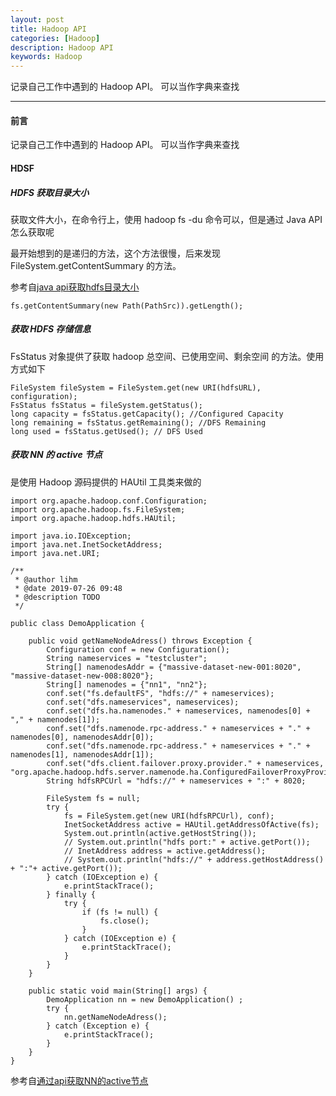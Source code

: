 ```yaml
---
layout: post
title: Hadoop API
categories: [Hadoop]
description: Hadoop API
keywords: Hadoop
---
```


记录自己工作中遇到的 Hadoop API。 可以当作字典来查找

---

#### 前言

记录自己工作中遇到的 Hadoop API。 可以当作字典来查找

#### HDSF

##### HDFS 获取目录大小

获取文件大小，在命令行上，使用 hadoop fs -du 命令可以，但是通过 Java API 怎么获取呢

最开始想到的是递归的方法，这个方法很慢，后来发现 FileSystem.getContentSummary 的方法。

参考自[java api获取hdfs目录大小](https://superlxw1234.iteye.com/blog/1514586)

``` 
fs.getContentSummary(new Path(PathSrc)).getLength();
```

##### 获取 HDFS 存储信息

FsStatus 对象提供了获取 hadoop 总空间、已使用空间、剩余空间 的方法。使用方式如下

``` 
FileSystem fileSystem = FileSystem.get(new URI(hdfsURL), configuration);
FsStatus fsStatus = fileSystem.getStatus();
long capacity = fsStatus.getCapacity(); //Configured Capacity
long remaining = fsStatus.getRemaining(); //DFS Remaining
long used = fsStatus.getUsed(); // DFS Used
```

##### 获取 NN 的 active 节点

是使用 Hadoop 源码提供的 HAUtil 工具类来做的

```
import org.apache.hadoop.conf.Configuration;
import org.apache.hadoop.fs.FileSystem;
import org.apache.hadoop.hdfs.HAUtil;

import java.io.IOException;
import java.net.InetSocketAddress;
import java.net.URI;

/**
 * @author lihm
 * @date 2019-07-26 09:48
 * @description TODO
 */

public class DemoApplication {

    public void getNameNodeAdress() throws Exception {
        Configuration conf = new Configuration();
        String nameservices = "testcluster";
        String[] namenodesAddr = {"massive-dataset-new-001:8020", "massive-dataset-new-008:8020"};
        String[] namenodes = {"nn1", "nn2"};
        conf.set("fs.defaultFS", "hdfs://" + nameservices);
        conf.set("dfs.nameservices", nameservices);
        conf.set("dfs.ha.namenodes." + nameservices, namenodes[0] + "," + namenodes[1]);
        conf.set("dfs.namenode.rpc-address." + nameservices + "." + namenodes[0], namenodesAddr[0]);
        conf.set("dfs.namenode.rpc-address." + nameservices + "." + namenodes[1], namenodesAddr[1]);
        conf.set("dfs.client.failover.proxy.provider." + nameservices, "org.apache.hadoop.hdfs.server.namenode.ha.ConfiguredFailoverProxyProvider");
        String hdfsRPCUrl = "hdfs://" + nameservices + ":" + 8020;

        FileSystem fs = null;
        try {
            fs = FileSystem.get(new URI(hdfsRPCUrl), conf);
            InetSocketAddress active = HAUtil.getAddressOfActive(fs);
            System.out.println(active.getHostString());
            // System.out.println("hdfs port:" + active.getPort());
            // InetAddress address = active.getAddress();
            // System.out.println("hdfs://" + address.getHostAddress() + ":"+ active.getPort()); 
        } catch (IOException e) {
            e.printStackTrace();
        } finally {
            try {
                if (fs != null) {
                    fs.close();
                }
            } catch (IOException e) {
                e.printStackTrace();
            }
        }
    }
    
    public static void main(String[] args) {
        DemoApplication nn = new DemoApplication() ;
        try {
            nn.getNameNodeAdress();
        } catch (Exception e) {
            e.printStackTrace();
        }
    }
}
```

参考自[通过api获取NN的active节点](https://blog.csdn.net/xiaoyutongxue6/article/details/81120589)

